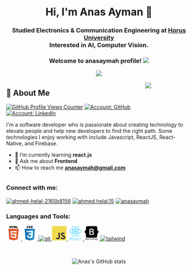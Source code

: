 <h1 align="center">Hi, I'm Anas Ayman 👋</h1>

<h3 align="center">Studied Electronics &  Communication Engineering at <a href="Horus University">Horus University </a> <br>
 Interested in AI, Computer Vision. </h3>

 <h3 align="center">
  Welcome to anasaymah profile!
  <img src="https://media.giphy.com/media/hvRJCLFzcasrR4ia7z/giphy.gif" width="28">
</h3>
<!-- Typing SVG by DenverCoder1 - https://github.com/DenverCoder1/readme-typing-svg -->
  
  
  <p align="center">
  <a href="https://github.com/DenverCoder1/readme-typing-svg"><img src="https://readme-typing-svg.herokuapp.com/?lines=Front-end%20web%20developer;Always%20learning%20new%20things&font=Fira%20Code&center=true&width=440&height=45&color=f75c7e&vCenter=true&size=22"></a>
</p> 

 
  <img src="https://github.com/mohamedabusrea/mohamedabusrea/blob/master/profile-img.png" align="right" width="25%"/>


  ## 📘 About Me

[![GitHub Profile Views Counter](https://komarev.com/ghpvc/?username=anasaymah)](https://github.com/antonkomarev/github-profile-views-counter)
[![Account: GitHub](https://img.shields.io/badge/Anas%20Ayman-GitHub-2b3137)](https://github.com/anasaymah)
<br>
[![Account: LinkedIn](https://img.shields.io/badge/Anas%20Ayman-LinkedIn-0077b5)](https://www.linkedin.com/in/anasayman/)

I'm a software developer who is passionate about creating technology to elevate people and help new developers to find the right path. Some technologies I enjoy working with include Javascript, ReactJS, React-Native, and Firebase. 
- 🌱 I’m currently learning **react.js**
- 💬 Ask me about **Frontend**
-  📫 How to reach me **anasaymah@gmail.com**
##
</div>



<h3 align="left">Connect with me:</h3>
<p align="left">
<a href="https://linkedin.com/in/anasayman" target="blank"><img align="center" src="https://raw.githubusercontent.com/rahuldkjain/github-profile-readme-generator/master/src/images/icons/Social/linked-in-alt.svg" alt="ahmed-helal-2165b8156" height="30" width="40" /></a>
<a href="https://fb.com/anas.alfaky.9" target="blank"><img align="center" src="https://raw.githubusercontent.com/rahuldkjain/github-profile-readme-generator/master/src/images/icons/Social/facebook.svg" alt="ahmed.helal.15" height="30" width="40" /></a>
<a href="https://instagram.com/anasaymah" target="blank"><img align="center" src="https://raw.githubusercontent.com/rahuldkjain/github-profile-readme-generator/master/src/images/icons/Social/instagram.svg" alt="anasaymah" height="30" width="40" /></a>
</p>
  

<h3 align="left">Languages and Tools:</h3>
<p align="left"> <a href="https://www.w3.org/html/" target="_blank" rel="noreferrer"> <img src="https://raw.githubusercontent.com/devicons/devicon/master/icons/html5/html5-original-wordmark.svg" alt="html5" width="40" height="40"/> </a> <a href="https://www.w3schools.com/css/" target="_blank" rel="noreferrer"> <img src="https://raw.githubusercontent.com/devicons/devicon/master/icons/css3/css3-original-wordmark.svg" alt="css3" width="40" height="40"/> </a>  <a href="https://git-scm.com/" target="_blank" rel="noreferrer"> <img src="https://www.vectorlogo.zone/logos/git-scm/git-scm-icon.svg" alt="git" width="40" height="40"/> </a>  <a href="https://developer.mozilla.org/en-US/docs/Web/JavaScript" target="_blank" rel="noreferrer"> <img src="https://raw.githubusercontent.com/devicons/devicon/master/icons/javascript/javascript-original.svg" alt="javascript" width="40" height="40"/> </a> <a href="https://reactjs.org/" target="_blank" rel="noreferrer"> <img src="https://raw.githubusercontent.com/devicons/devicon/master/icons/react/react-original-wordmark.svg" alt="react" width="40" height="40"/> </a> <a href="https://getbootstrap.com" target="_blank" rel="noreferrer"> <img src="https://raw.githubusercontent.com/devicons/devicon/master/icons/bootstrap/bootstrap-plain-wordmark.svg" alt="bootstrap" width="40" height="40"/> </a> <a href="https://tailwindcss.com/" target="_blank" rel="noreferrer"> <img src="https://www.vectorlogo.zone/logos/tailwindcss/tailwindcss-icon.svg" alt="tailwind" width="40" height="40"/> </a>  </p>
<br>

<div align="center">
 
![Anas's GitHub stats](https://github-readme-stats.vercel.app/api?username=anasaymah&show_icons=true&theme=tokyonight)

